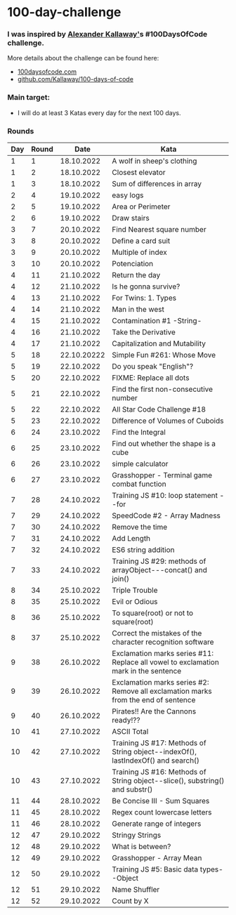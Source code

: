 # 100-day-challenge


### I was inspired by [Alexander Kallaway'](https://github.com/Kallaway)s #100DaysOfCode challenge.

More details about the challenge can be found here:

- [100daysofcode.com](100daysofcode.com)
- [github.com/Kallaway/100-days-of-code](github.com/Kallaway/100-days-of-code)

### Main target:
- I will do at least 3 Katas every day for the next 100 days.


### Rounds

| Day | Round      | Date | Kata |
| ----- | ----------- | ----------- | ----------- |
| 1 | 1      | 18.10.2022       | A wolf in sheep's clothing |
| 1| 2   | 18.10.2022        | Closest elevator |
| 1 | 3   | 18.10.2022        | Sum of differences in array |
| 2 | 4   | 19.10.2022        | easy logs|
| 2 | 5   | 19.10.2022        | Area or Perimeter |
| 2 | 6   | 19.10.2022        | Draw stairs |
| 3 | 7   | 20.10.2022        | Find Nearest square number |
| 3 | 8   | 20.10.2022        | Define a card suit |
| 3 | 9   | 20.10.2022        | Multiple of index |
| 3 | 10   | 20.10.2022        | Potenciation |
| 4 | 11   | 21.10.2022        | Return the day |
| 4 | 12   | 21.10.2022        | Is he gonna survive? |
| 4 | 13   | 21.10.2022        | For Twins: 1. Types |
| 4 | 14   | 21.10.2022        | Man in the west |
| 4 | 15   | 21.10.2022        | Contamination #1 -String- |
| 4 | 16   | 21.10.2022        | Take the Derivative |
| 4 | 17   | 21.10.2022        | Capitalization and Mutability |
| 5 | 18 | 22.10.20222 | Simple Fun #261: Whose Move |
| 5 | 19 | 22.10.2022 | Do you speak "English"? |
| 5 | 20 | 22.10.2022 | FIXME: Replace all dots |
| 5 | 21 | 22.10.2022 | Find the first non-consecutive number |
| 5 | 22 | 22.10.2022 | All Star Code Challenge #18 |
| 5 | 23 | 22.10.2022 | Difference of Volumes of Cuboids |
| 6 | 24 | 23.10.2022 | Find the Integral |
| 6 | 25 | 23.10.2022 | Find out whether the shape is a cube |
| 6 | 26 | 23.10.2022 | simple calculator |
| 6 | 27 | 23.10.2022 | Grasshopper - Terminal game combat function |
| 7 | 28 | 24.10.2022 | Training JS #10: loop statement --for |
| 7 | 29 | 24.10.2022 | SpeedCode #2 - Array Madness |
| 7 | 30 | 24.10.2022 | Remove the time |
| 7 | 31 | 24.10.2022 | Add Length |
| 7 | 32 | 24.10.2022 | ES6 string addition |
| 7 | 33 | 24.10.2022 | Training JS #29: methods of arrayObject---concat() and join() |
| 8 | 34 | 25.10.2022 | Triple Trouble |
| 8 | 35 | 25.10.2022 | Evil or Odious |
| 8 | 36 | 25.10.2022 | To square(root) or not to square(root) |
| 8 | 37 | 25.10.2022 | Correct the mistakes of the character recognition software |
| 9 | 38 | 26.10.2022 | Exclamation marks series #11: Replace all vowel to exclamation mark in the sentence |
| 9 | 39 | 26.10.2022 | Exclamation marks series #2: Remove all exclamation marks from the end of sentence |
| 9 | 40 | 26.10.2022 | Pirates!! Are the Cannons ready!?? |
| 10 | 41 | 27.10.2022 | ASCII Total |
| 10 | 42 | 27.10.2022 | Training JS #17: Methods of String object--indexOf(), lastIndexOf() and search() |
| 10 | 43 | 27.10.2022 | Training JS #16: Methods of String object--slice(), substring() and substr() |
| 11 | 44 | 28.10.2022 | Be Concise III - Sum Squares |
| 11 | 45 | 28.10.2022 | Regex count lowercase letters |
| 11 | 46 | 28.10.2022 | Generate range of integers |
| 12 | 47 | 29.10.2022 | Stringy Strings |
| 12 | 48 | 29.10.2022 | What is between? |
| 12 | 49 | 29.10.2022 | Grasshopper - Array Mean |
| 12 | 50 | 29.10.2022 | Training JS #5: Basic data types--Object |
| 12 | 51 | 29.10.2022 | Name Shuffler |
| 12 | 52 | 29.10.2022 | Count by X |
